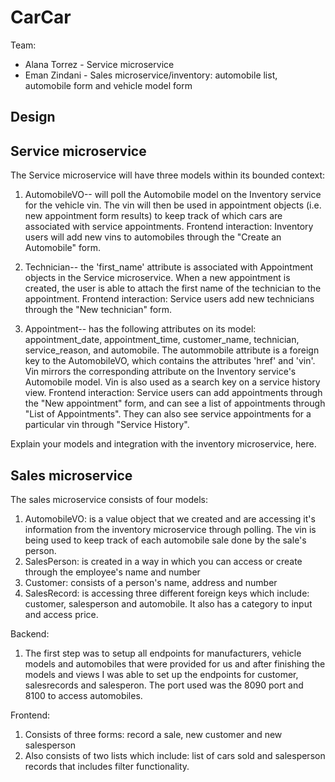 # CarCar

Team:
* Alana Torrez - Service microservice
* Eman Zindani - Sales microservice/inventory: automobile list, automobile form and vehicle model form

## Design

## Service microservice

The Service microservice will have three models within its bounded context:

 1. AutomobileVO-- will poll the Automobile model on the Inventory service for the vehicle vin. The vin will then be used in appointment objects
 (i.e. new appointment form results) to keep track of which cars are associated with service appointments.
 Frontend interaction:
 Inventory users will add new vins to automobiles through the "Create an Automobile" form.

 2. Technician-- the 'first_name' attribute is associated with Appointment objects in the Service microservice. When a new appointment is created, the
 user is able to attach the first name of the technician to the appointment.
 Frontend interaction:
 Service users add new technicians through the "New technician" form.

 3. Appointment-- has the following attributes on its model: appointment_date, appointment_time, customer_name, technician, service_reason, and automobile.
 The autommobile attribute is a foreign key to the AutomobileVO, which contains the attributes 'href' and 'vin'. Vin mirrors the corresponding attribute
 on the Inventory service's Automobile model. Vin is also used as a search key on a service history view.
 Frontend interaction:
 Service users can add appointments through the "New appointment" form, and can see a list of appointments through "List of Appointments". They can also see service appointments for a particular vin through "Service History".

Explain your models and integration with the inventory
microservice, here.

## Sales microservice
The sales microservice consists of four models:

1. AutomobileVO: is a value object that we created and are accessing it's information from the inventory microservice through polling. The vin is being used to keep track of each automobile sale done by the sale's person.
2. SalesPerson: is created in a way in which you can access or create through the employee's name and number
3. Customer: consists of a person's name, address and number
4. SalesRecord: is accessing three different foreign keys which include: customer, salesperson and automobile. It also has a category to input and access price.

Backend:
1. The first step was to setup all endpoints for manufacturers, vehicle models and automobiles that were provided for us and after finishing the models and views I was able to set up the endpoints for customer, salesrecords and salesperon. The port used was the 8090 port and 8100 to access automobiles.

Frontend:
1. Consists of three forms: record a sale, new customer and new salesperson
2. Also consists of two lists which include: list of cars sold and salesperson records that includes filter functionality.
